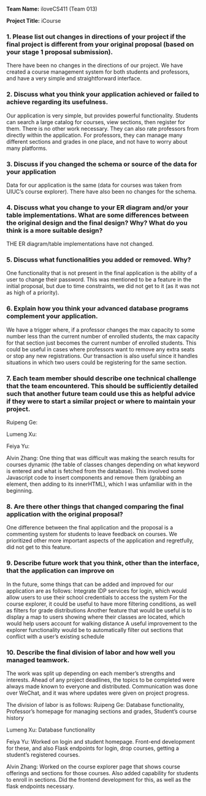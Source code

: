 **Team Name:** iloveCS411 (Team 013) 

**Project Title:** iCourse

### 1. Please list out changes in directions of your project if the final project is different from your original proposal (based on your stage 1 proposal submission).
There have been no changes in the directions of our project. We have created a course management system for both students and professors, and have a very simple and straightforward interface. 
 
### 2. Discuss what you think your application achieved or failed to achieve regarding its usefulness.
Our application is very simple, but provides powerful functionality. Students can search a large catalog for courses, view sections, then register for them. There is no other work necessary. They can also rate professors from directly within the application. For professors, they can manage many different sections and grades in one place, and not have to worry about many platforms.
 
### 3. Discuss if you changed the schema or source of the data for your application
Data for our application is the same (data for courses was taken from UIUC’s course explorer). There have also been no changes for the schema. 
 
### 4. Discuss what you change to your ER diagram and/or your table implementations. What are some differences between the original design and the final design? Why? What do you think is a more suitable design? 
THE ER diagram/table implementations have not changed. 
 
### 5. Discuss what functionalities you added or removed. Why?
One functionality that is not present in the final application is the ability of a user to change their password. This was mentioned to be a feature in the initial proposal, but due to time constraints, we did not get to it (as it was not as high of a priority). 
 
### 6. Explain how you think your advanced database programs complement your application.
We have a trigger where, if a professor changes the max capacity to some number less than the current number of enrolled students, the max capacity for that section just becomes the current number of enrolled students. This could be useful in cases where professors want to remove any extra seats or stop any new registrations. Our transaction is also useful since it handles situations in which two users could be registering for the same section. 
 
### 7. Each team member should describe one technical challenge that the team encountered.  This should be sufficiently detailed such that another future team could use this as helpful advice if they were to start a similar project or where to maintain your project. 
Ruipeng Ge:

Lumeng Xu:

Feiya Yu:

Alvin Zhang: One thing that was difficult was making the search results for courses dynamic (the table of classes changes depending on what keyword is entered and what is fetched from the database). This involved some Javascript code to insert components and remove them (grabbing an element, then adding to its innerHTML), which I was unfamiliar with in the beginning. 
 
### 8. Are there other things that changed comparing the final application with the original proposal?
One difference between the final application and the proposal is a commenting system for students to leave feedback on courses. We prioritized other more important aspects of the application and regretfully, did not get to this feature. 
 
### 9. Describe future work that you think, other than the interface, that the application can improve on
In the future, some things that can be added and improved for our application are as follows:
Integrate IDP services for login, which would allow users to use their school credentials to access the system
For the course explorer, it could be useful to have more filtering conditions, as well as filters for grade distributions
Another feature that would be useful is to display a map to users showing where their classes are located, which would help users account for walking distance
A useful improvement to the explorer functionality would be to automatically filter out sections that conflict with a user’s existing schedule
 

### 10. Describe the final division of labor and how well you managed teamwork. 
The work was split up depending on each member’s strengths and interests. Ahead of any project deadlines, the topics to be completed were always made known to everyone and distributed. Communication was done over WeChat, and it was where updates were given on project progress. 
 
The division of labor is as follows: 
Ruipeng Ge: Database functionality, Professor’s homepage for managing sections and grades, Student’s course history

Lumeng Xu: Database functionality

Feiya Yu: Worked on login and student homepage. Front-end development for these, and also Flask endpoints for login, drop courses, getting a student’s registered courses. 

Alvin Zhang: Worked on the course explorer page that shows course offerings and sections for those courses. Also added capability for students to enroll in sections. Did the frontend development for this, as well as the flask endpoints necessary. 

